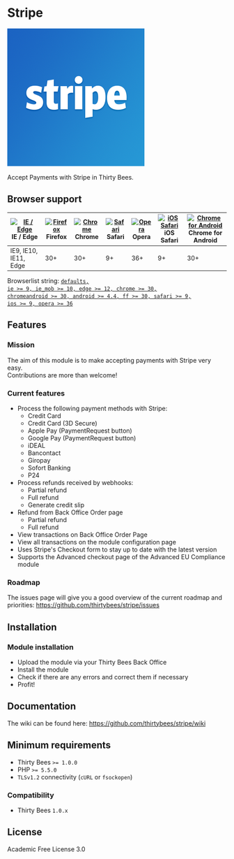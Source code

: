 # Stripe
![Stripe](logo.png)

Accept Payments with Stripe in Thirty Bees.

## Browser support

| [<img src="https://raw.githubusercontent.com/godban/browsers-support-badges/master/src/images/edge.png" alt="IE / Edge" width="16px" height="16px" />](http://godban.github.io/browsers-support-badges/)</br>IE / Edge | [<img src="https://raw.githubusercontent.com/godban/browsers-support-badges/master/src/images/firefox.png" alt="Firefox" width="16px" height="16px" />](http://godban.github.io/browsers-support-badges/)</br>Firefox | [<img src="https://raw.githubusercontent.com/godban/browsers-support-badges/master/src/images/chrome.png" alt="Chrome" width="16px" height="16px" />](http://godban.github.io/browsers-support-badges/)</br>Chrome | [<img src="https://raw.githubusercontent.com/godban/browsers-support-badges/master/src/images/safari.png" alt="Safari" width="16px" height="16px" />](http://godban.github.io/browsers-support-badges/)</br>Safari | [<img src="https://raw.githubusercontent.com/godban/browsers-support-badges/master/src/images/opera.png" alt="Opera" width="16px" height="16px" />](http://godban.github.io/browsers-support-badges/)</br>Opera | [<img src="https://raw.githubusercontent.com/godban/browsers-support-badges/master/src/images/safari-ios.png" alt="iOS Safari" width="16px" height="16px" />](http://godban.github.io/browsers-support-badges/)</br>iOS Safari | [<img src="https://raw.githubusercontent.com/godban/browsers-support-badges/master/src/images/chrome-android.png" alt="Chrome for Android" width="16px" height="16px" />](http://godban.github.io/browsers-support-badges/)</br>Chrome for Android |
| --------- | --------- | --------- | --------- | --------- | --------- | --------- |
| IE9, IE10, IE11, Edge| 30+ | 30+ | 9+ | 36+ | 9+ | 30+ |

Browserlist string: <code>[defaults, ie >= 9, ie_mob >= 10, edge >= 12, chrome >= 30, chromeandroid >= 30, android >= 4.4, ff >= 30, safari >= 9, ios >= 9, opera >= 36](http://browserl.ist/?q=defaults%2C+ie+%3E%3D+9%2C+ie_mob+%3E%3D+10%2C+edge+%3E%3D+12%2C+chrome+%3E%3D+30%2C+chromeandroid+%3E%3D+30%2C+android+%3E%3D+4.4%2C+ff+%3E%3D+30%2C+safari+%3E%3D+9%2C+ios+%3E%3D+9%2C+opera+%3E%3D+36)</code>

## Features
### Mission
The aim of this module is to make accepting payments with Stripe very easy.  
Contributions are more than welcome!

### Current features
- Process the following payment methods with Stripe: 
  - Credit Card
  - Credit Card (3D Secure)
  - Apple Pay (PaymentRequest button)
  - Google Pay (PaymentRequest button)
  - iDEAL
  - Bancontact
  - Giropay
  - Sofort Banking
  - P24
- Process refunds received by webhooks:
    - Partial refund
    - Full refund
    - Generate credit slip
- Refund from Back Office Order page
    - Partial refund
    - Full refund
- View transactions on Back Office Order Page
- View all transactions on the module configuration page
- Uses Stripe's Checkout form to stay up to date with the latest version
- Supports the Advanced checkout page of the Advanced EU Compliance module

### Roadmap
The issues page will give you a good overview of the current roadmap and priorities:
https://github.com/thirtybees/stripe/issues

## Installation
### Module installation
- Upload the module via your Thirty Bees Back Office
- Install the module
- Check if there are any errors and correct them if necessary
- Profit!

## Documentation
The wiki can be found here: https://github.com/thirtybees/stripe/wiki

## Minimum requirements
- Thirty Bees `>= 1.0.0`
- PHP `>= 5.5.0`
- `TLSv1.2` connectivity (`cURL` or `fsockopen`)

### Compatibility
- Thirty Bees `1.0.x`

## License
Academic Free License 3.0
